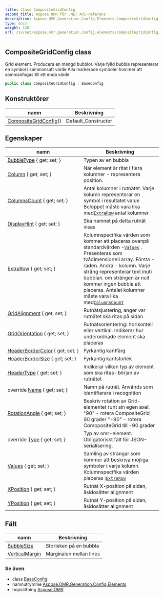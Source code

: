 ```yaml
---
title: Class CompositeGridConfig
second_title: Aspose.OMR för .NET API-referens
description: Aspose.OMR.Generation.Config.Elements.CompositeGridConfig klass. Grid element. Producera en mängd bubblor. Varje fylld bubbla representerar en symbol i sammansatt värde Alla markerade symboler kommer att sammanfogas till ett enda värde
type: docs
weight: 120
url: /sv/net/aspose.omr.generation.config.elements/compositegridconfig/
---
```

## CompositeGridConfig class

Grid element. Producera en mängd bubblor. Varje fylld bubbla representerar en symbol i sammansatt värde Alla markerade symboler kommer att sammanfogas till ett enda värde

```csharp
public class CompositeGridConfig : BaseConfig
```

## Konstruktörer

| namn | Beskrivning |
| --- | --- |
| [CompositeGridConfig](compositegridconfig/)() | Default_Constructor |

## Egenskaper

| namn | Beskrivning |
| --- | --- |
| [BubbleType](../../aspose.omr.generation.config.elements/compositegridconfig/bubbletype/) { get; set; } | Typen av en bubbla |
| [Column](../../aspose.omr.generation.config.elements/compositegridconfig/column/) { get; set; } | När element är ritat i flera kolumner - representera position. |
| [ColumnsCount](../../aspose.omr.generation.config.elements/compositegridconfig/columnscount/) { get; set; } | Antal kolumner i rutnätet. Varje kolumn representerar en symbol i resultatet value Beloppet måste vara lika med[`ExtraRow`](./extrarow/) antal kolumner |
| [DisplayHint](../../aspose.omr.generation.config.elements/compositegridconfig/displayhint/) { get; set; } | Ska namnet på detta rutnät visas |
| [ExtraRow](../../aspose.omr.generation.config.elements/compositegridconfig/extrarow/) { get; set; } | Kolumnspecifika värden som kommer att placeras ovanpå standardvärden -[`Values`](./values/) . Presenteras som tvådimensionell array. Första - raden. Andra - kolumn. Varje sträng representerar text inuti bubblan. om strängen är null kommer ingen bubbla att placeras. Antalet kolumner måste vara lika med[`ColumnsCount`](./columnscount/) |
| [GridAlignment](../../aspose.omr.generation.config.elements/compositegridconfig/gridalignment/) { get; set; } | Rutnätsjustering, anger var rutnätet ska ritas på sidan |
| [GridOrientation](../../aspose.omr.generation.config.elements/compositegridconfig/gridorientation/) { get; set; } | Rutnätsorientering: horisontell eller vertikal. Indikerar hur underordnade element ska placeras |
| [HeaderBorderColor](../../aspose.omr.generation.config.elements/compositegridconfig/headerbordercolor/) { get; set; } | Fyrkantig kantfärg |
| [HeaderBorderSize](../../aspose.omr.generation.config.elements/compositegridconfig/headerbordersize/) { get; set; } | Fyrkantig kantstorlek |
| [HeaderType](../../aspose.omr.generation.config.elements/compositegridconfig/headertype/) { get; set; } | Indikerar vilken typ av element som ska ritas i början av rutnätet |
| override [Name](../../aspose.omr.generation.config.elements/compositegridconfig/name/) { get; set; } | Namn på rutnät. Används som identifierare i recognition |
| [RotationAngle](../../aspose.omr.generation.config.elements/compositegridconfig/rotationangle/) { get; set; } | Beskriv rotation av Grid-elementet runt sin egen axel. "90" - rotera CompositeGrid 90 grader "-90" - rotera ComopositeGrid till -90 grader |
| override [Type](../../aspose.omr.generation.config.elements/compositegridconfig/type/) { get; set; } | Typ av omr-element. Obligatoriskt fält för JSON-serialisering. |
| [Values](../../aspose.omr.generation.config.elements/compositegridconfig/values/) { get; set; } | Samling av strängar som kommer att beskriva möjliga symboler i varje kolumn. Kolumnspecifika värden placeras i[`ExtraRow`](./extrarow/) |
| [XPosition](../../aspose.omr.generation.config.elements/compositegridconfig/xposition/) { get; set; } | Rutnät X-position på sidan, åsidosätter alignment |
| [YPosition](../../aspose.omr.generation.config.elements/compositegridconfig/yposition/) { get; set; } | Rutnät Y-position på sidan, åsidosätter alignment |

## Fält

| namn | Beskrivning |
| --- | --- |
| [BubbleSize](../../aspose.omr.generation.config.elements/compositegridconfig/bubblesize/) | Storleken på en bubbla |
| [VerticalMargin](../../aspose.omr.generation.config.elements/compositegridconfig/verticalmargin/) | Marginalen mellan lines |

### Se även

* class [BaseConfig](../../aspose.omr.generation.config/baseconfig/)
* namnutrymme [Aspose.OMR.Generation.Config.Elements](../../aspose.omr.generation.config.elements/)
* hopsättning [Aspose.OMR](../../)


